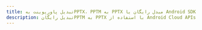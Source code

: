 ---title: تبدیل پاورپوینت بهPPTX، PPTM به PPTX مبدل رایگان یا Android SDKdescription: تبدیل رایگانPPTM به PPTX با استفاده از Android Cloud APIs & SDK. همچنین اسناد Microsoft PowerPoint را در Cloud ایجاد، ویرایش و رندر کنید.---